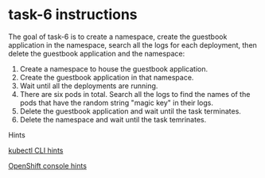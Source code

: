 # task-6 instructions

The goal of task-6 is to create a namespace, create the guestbook application in the namespace, search all the logs for each deployment, then delete the guestbook application and the namespace:

1. Create a namespace to house the guestbook application.
2. Create the guestbook application in that namespace.
3. Wait until all the deployments are running.
4. There are six pods in total. Search all the logs to find the names of the pods that have the random string "magic key" in their logs. 
5. Delete the guestbook application and wait until the task terminates.
6. Delete the namespace and wait until the task temrinates.

Hints

[kubectl CLI hints](https://github.com/ux-studies/summer-2021/blob/main/studies/study-0/tasks/hints/task-6-hint.md)

[OpenShift console hints](https://github.com/ux-studies/summer-2021/blob/main/studies/study-0/tasks/hints/task-6-openshift-hint.md)
